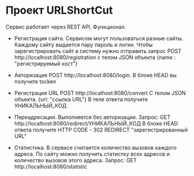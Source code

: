 # Проект URLShortCut

Сервис работает через REST API.
Функционал.

* Регистрация сайта.
Сервисом могут пользоваться разные сайты. Каждому сайту выдается пару пароль и логин.
Чтобы зарегистрировать сайт в систему нужно отправить запрос POST http://localhost:8080/registration
с телом JSON объекта
{name : "регистрируемый хост"}

* Авторизация
POST http://localhost:8080/login.
В блоке HEAD вы получите tocken

* Регистрация URL
POST http://localhost:8080/convert
C телом JSON объекта.
{url: "ссылка URL"}
В теле ответа получите УНИКАЛЬНЫЙ_КОД

* Переадресация. Выполняется без авторизации.
Запрос:
GET http://localhost:8080/redirect/УНИКАЛЬНЫЙ_КОД
В блоке HEAD ответа получите HTTP CODE - 302 REDIRECT "зарегистрированный URL"

* Статистика.
В сервисе считается количество вызовов каждого адреса.
По сайту можно получить статистку всех адресов и количество вызовов этого адреса.
Запрос:
GET http://localhost:8080/statistic
